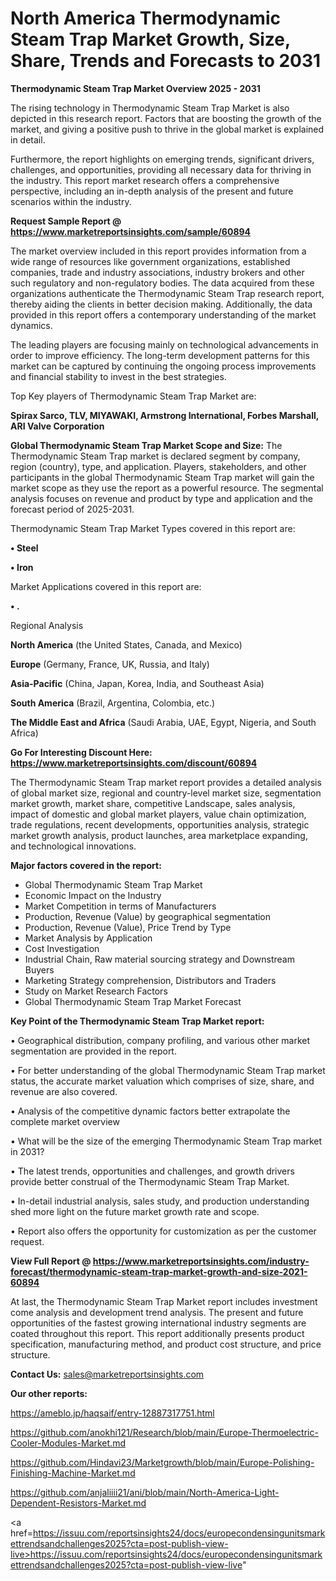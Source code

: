# North America Thermodynamic Steam Trap Market Growth, Size, Share, Trends and Forecasts to 2031

<Strong> Thermodynamic Steam Trap Market Overview 2025 - 2031</strong>

The rising technology in Thermodynamic Steam Trap Market is also depicted in this research report. Factors that are boosting the growth of the market, and giving a positive push to thrive in the global market is explained in detail.

Furthermore, the report highlights on emerging trends, significant drivers, challenges, and opportunities, providing all necessary data for thriving in the industry. This report market research offers a comprehensive perspective, including an in-depth analysis of the present and future scenarios within the industry.

<strong>Request Sample Report @ <a href=https://www.marketreportsinsights.com/sample/60894>https://www.marketreportsinsights.com/sample/60894</a></strong>

The market overview included in this report provides information from a wide range of resources like government organizations, established companies, trade and industry associations, industry brokers and other such regulatory and non-regulatory bodies. The data acquired from these organizations authenticate the Thermodynamic Steam Trap research report, thereby aiding the clients in better decision making. Additionally, the data provided in this report offers a contemporary understanding of the market dynamics.

The leading players are focusing mainly on technological advancements in order to improve efficiency. The long-term development patterns for this market can be captured by continuing the ongoing process improvements and financial stability to invest in the best strategies.

Top Key players of Thermodynamic Steam Trap Market are:

<strong>Spirax Sarco, TLV, MIYAWAKI, Armstrong International, Forbes Marshall, ARI Valve Corporation</strong>

<strong><b>Global Thermodynamic Steam Trap Market Scope and Size:</b></strong>
The Thermodynamic Steam Trap market is declared segment by company, region (country), type, and application. Players, stakeholders, and other participants in the global Thermodynamic Steam Trap market will gain the market scope as they use the report as a powerful resource. The segmental analysis focuses on revenue and product by type and application and the forecast period of 2025-2031.

Thermodynamic Steam Trap Market Types covered in this report are:

<strong>• Steel

• Iron</strong>

Market Applications covered in this report are:

<strong>• .</strong> 

Regional Analysis

<strong>North America</strong> (the United States, Canada, and Mexico)

<strong>Europe</strong> (Germany, France, UK, Russia, and Italy)

<strong>Asia-Pacific</strong> (China, Japan, Korea, India, and Southeast Asia)

<strong>South America</strong> (Brazil, Argentina, Colombia, etc.)

<strong>The Middle East and Africa</strong> (Saudi Arabia, UAE, Egypt, Nigeria, and South Africa)

<strong>Go For Interesting Discount Here: <a href=https://www.marketreportsinsights.com/discount/60894>https://www.marketreportsinsights.com/discount/60894</a></strong>

The Thermodynamic Steam Trap market report provides a detailed analysis of global market size, regional and country-level market size, segmentation market growth, market share, competitive Landscape, sales analysis, impact of domestic and global market players, value chain optimization, trade regulations, recent developments, opportunities analysis, strategic market growth analysis, product launches, area marketplace expanding, and technological innovations.

<strong><b>Major factors covered in the report:</b></strong>
<ul>
  <li>Global Thermodynamic Steam Trap Market </li>
  <li>Economic Impact on the Industry</li>
  <li>Market Competition in terms of Manufacturers</li>
  <li>Production, Revenue (Value) by geographical segmentation</li>
  <li>Production, Revenue (Value), Price Trend by Type</li>
  <li>Market Analysis by Application</li>
  <li>Cost Investigation</li>
  <li>Industrial Chain, Raw material sourcing strategy and Downstream Buyers</li>
  <li>Marketing Strategy comprehension, Distributors and Traders</li>
  <li>Study on Market Research Factors</li>
  <li>Global Thermodynamic Steam Trap Market Forecast</li>
</ul>

<strong><b>Key Point of the Thermodynamic Steam Trap Market report:</b></strong>

• Geographical distribution, company profiling, and various other market segmentation are provided in the report.

• For better understanding of the global Thermodynamic Steam Trap market status, the accurate market valuation which comprises of size, share, and revenue are also covered.

• Analysis of the competitive dynamic factors better extrapolate the complete market overview

• What will be the size of the emerging Thermodynamic Steam Trap market in 2031?

• The latest trends, opportunities and challenges, and growth drivers provide better construal of the Thermodynamic Steam Trap Market.

• In-detail industrial analysis, sales study, and production understanding shed more light on the future market growth rate and scope.

• Report also offers the opportunity for customization as per the customer request.

<strong><b>View Full Report @ <a href=https://www.marketreportsinsights.com/industry-forecast/thermodynamic-steam-trap-market-growth-and-size-2021-60894>https://www.marketreportsinsights.com/industry-forecast/thermodynamic-steam-trap-market-growth-and-size-2021-60894</a></b></strong>


At last, the Thermodynamic Steam Trap Market report includes investment come analysis and development trend analysis. The present and future opportunities of the fastest growing international industry segments are coated throughout this report. This report additionally presents product specification, manufacturing method, and product cost structure, and price structure.

<strong>Contact Us:</strong>
sales@marketreportsinsights.com

<strong>Our other reports:</strong>

<a href=https://ameblo.jp/haqsaif/entry-12887317751.html>https://ameblo.jp/haqsaif/entry-12887317751.html</a>

<a href=https://github.com/anokhi121/Research/blob/main/Europe-Thermoelectric-Cooler-Modules-Market.md>https://github.com/anokhi121/Research/blob/main/Europe-Thermoelectric-Cooler-Modules-Market.md</a>

<a href=https://github.com/Hindavi23/Marketgrowth/blob/main/Europe-Polishing-Finishing-Machine-Market.md>https://github.com/Hindavi23/Marketgrowth/blob/main/Europe-Polishing-Finishing-Machine-Market.md</a>

<a href=https://github.com/anjaliiii21/ani/blob/main/North-America-Light-Dependent-Resistors-Market.md>https://github.com/anjaliiii21/ani/blob/main/North-America-Light-Dependent-Resistors-Market.md</a>

<a href=https://issuu.com/reportsinsights24/docs/europecondensingunitsmarkettrendsandchallenges2025?cta=post-publish-view-live>https://issuu.com/reportsinsights24/docs/europecondensingunitsmarkettrendsandchallenges2025?cta=post-publish-view-live</a>"
